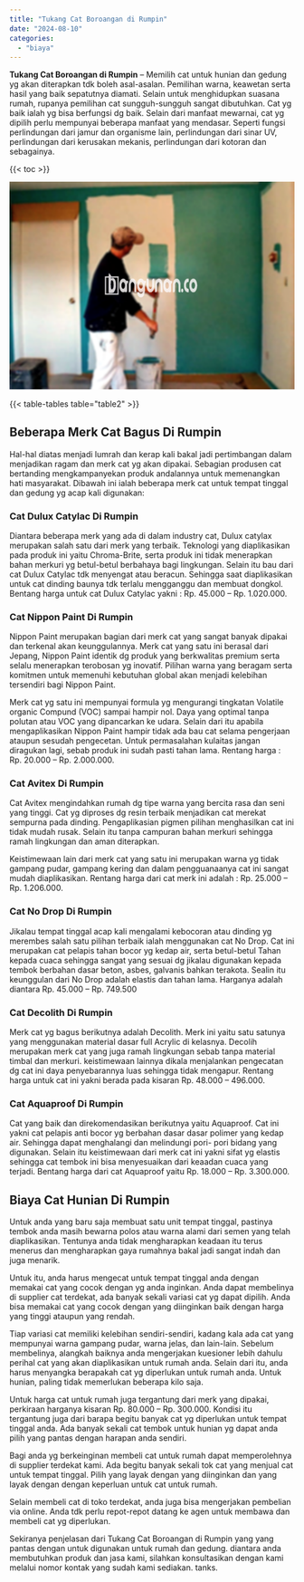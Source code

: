 ```yaml
---
title: "Tukang Cat Boroangan di Rumpin"
date: "2024-08-10"
categories: 
  - "biaya"
---
```


**Tukang Cat Boroangan di Rumpin** – Memilih cat untuk hunian dan gedung yg akan diterapkan tdk boleh asal-asalan. Pemilihan warna, keawetan serta hasil yang baik sepatutnya diamati. Selain untuk menghidupkan suasana rumah, rupanya pemilihan cat sungguh-sungguh sangat dibutuhkan. Cat yg baik ialah yg bisa berfungsi dg baik. Selain dari manfaat mewarnai, cat yg dipilih perlu mempunyai beberapa manfaat yang mendasar. Seperti fungsi perlindungan dari jamur dan organisme lain, perlindungan dari sinar UV, perlindungan dari kerusakan mekanis, perlindungan dari kotoran dan sebagainya.

{{< toc >}}

![Tukang Cat Boroangan di Rumpin](/images/jasa-cat-murah22.png)

{{< table-tables table="table2" >}}

## Beberapa Merk Cat Bagus Di Rumpin

Hal-hal diatas menjadi lumrah dan kerap kali bakal jadi pertimbangan dalam menjadikan ragam dan merk cat yg akan dipakai. Sebagian produsen cat bertanding mengkampanyekan produk andalannya untuk memenangkan hati masyarakat. Dibawah ini ialah beberapa merk cat untuk tempat tinggal dan gedung yg acap kali digunakan:

### Cat Dulux Catylac Di Rumpin

Diantara beberapa merk yang ada di dalam industry cat, Dulux catylax merupakan salah satu dari merk yang terbaik. Teknologi yang diaplikasikan pada produk ini yaitu Chroma-Brite, serta produk ini tidak menerapkan bahan merkuri yg betul-betul berbahaya bagi lingkungan. Selain itu bau dari cat Dulux Catylac tdk menyengat atau beracun. Sehingga saat diaplikasikan untuk cat dinding baunya tdk terlalu mengganggu dan membuat dongkol. Bentang harga untuk cat Dulux Catylac yakni : Rp. 45.000 – Rp. 1.020.000.

### Cat Nippon Paint Di Rumpin

Nippon Paint merupakan bagian dari merk cat yang sangat banyak dipakai dan terkenal akan keunggulannya. Merk cat yang satu ini berasal dari Jepang, Nippon Paint identik dg produk yang berkwalitas premium serta selalu menerapkan terobosan yg inovatif. Pilihan warna yang beragam serta komitmen untuk memenuhi kebutuhan global akan menjadi kelebihan tersendiri bagi Nippon Paint.

Merk cat yg satu ini mempunyai formula yg mengurangi tingkatan Volatile organic Compund (VOC) sampai hampir nol. Daya yang optimal tanpa polutan atau VOC yang dipancarkan ke udara. Selain dari itu apabila mengaplikasikan Nippon Paint hampir tidak ada bau cat selama pengerjaan ataupun sesudah pengecetan. Untuk permasalahan kulaitas jangan diragukan lagi, sebab produk ini sudah pasti tahan lama. Rentang harga : Rp. 20.000 – Rp. 2.000.000.

### Cat Avitex Di Rumpin

Cat Avitex mengindahkan rumah dg tipe warna yang bercita rasa dan seni yang tinggi. Cat yg diproses dg resin terbaik menjadikan cat merekat sempurna pada dinding. Pengaplikasian pigmen pilihan menghasilkan cat ini tidak mudah rusak. Selain itu tanpa campuran bahan merkuri sehingga ramah lingkungan dan aman diterapkan.

Keistimewaan lain dari merk cat yang satu ini merupakan warna yg tidak gampang pudar, gampang kering dan dalam pengguanaanya cat ini sangat mudah diaplikasikan. Rentang harga dari cat merk ini adalah : Rp. 25.000 – Rp. 1.206.000.

### Cat No Drop Di Rumpin

Jikalau tempat tinggal acap kali mengalami kebocoran atau dinding yg merembes salah satu pilihan terbaik ialah menggunakan cat No Drop. Cat ini merupakan cat pelapis tahan bocor yg kedap air, serta betul-betul Tahan kepada cuaca sehingga sangat yang sesuai dg jikalau digunakan kepada tembok berbahan dasar beton, asbes, galvanis bahkan terakota. Sealin itu keunggulan dari No Drop adalah elastis dan tahan lama. Harganya adalah diantara Rp. 45.000 – Rp. 749.500

### Cat Decolith Di Rumpin

Merk cat yg bagus berikutnya adalah Decolith. Merk ini yaitu satu satunya yang menggunakan material dasar full Acrylic di kelasnya. Decolih merupakan merk cat yang juga ramah lingkungan sebab tanpa material timbal dan merkuri. keistimewaan lainnya dikala menjalankan pengecatan dg cat ini daya penyebarannya luas sehingga tidak mengapur. Rentang harga untuk cat ini yakni berada pada kisaran Rp. 48.000 – 496.000.

### Cat Aquaproof Di Rumpin

Cat yang baik dan direkomendasikan berikutnya yaitu Aquaproof. Cat ini yakni cat pelapis anti bocor yg berbahan dasar dasar polimer yang kedap air. Sehingga dapat menghalangi dan melindungi pori- pori bidang yang digunakan. Selain itu keistimewaan dari merk cat ini yakni sifat yg elastis sehingga cat tembok ini bisa menyesuaikan dari keaadan cuaca yang terjadi. Bentang harga dari cat Aquaproof yaitu Rp. 18.000 – Rp. 3.300.000.

## Biaya Cat Hunian Di Rumpin

Untuk anda yang baru saja membuat satu unit tempat tinggal, pastinya tembok anda masih bewarna polos atau warna alami dari semen yang telah diaplikasikan. Tentunya anda tidak mengharapkan keadaan itu terus menerus dan mengharapkan gaya rumahnya bakal jadi sangat indah dan juga menarik.

Untuk itu, anda harus mengecat untuk tempat tinggal anda dengan memakai cat yang cocok dengan yg anda inginkan. Anda dapat membelinya di supplier cat terdekat, ada banyak sekali variasi cat yg dapat dipilih. Anda bisa memakai cat yang cocok dengan yang diinginkan baik dengan harga yang tinggi ataupun yang rendah.

Tiap variasi cat memiliki kelebihan sendiri-sendiri, kadang kala ada cat yang mempunyai warna gampang pudar, warna jelas, dan lain-lain. Sebelum membelinya, alangkah baiknya anda mengerjakan kuesioner lebih dahulu perihal cat yang akan diaplikasikan untuk rumah anda. Selain dari itu, anda harus menyangka berapakah cat yg diperlukan untuk rumah anda. Untuk hunian, paling tidak memerlukan beberapa kilo saja.

Untuk harga cat untuk rumah juga tergantung dari merk yang dipakai, perkiraan harganya kisaran Rp. 80.000 – Rp. 300.000. Kondisi itu tergantung juga dari barapa begitu banyak cat yg diperlukan untuk tempat tinggal anda. Ada banyak sekali cat tembok untuk hunian yg dapat anda pilih yang pantas dengan harapan anda sendiri.

Bagi anda yg berkeinginan membeli cat untuk rumah dapat memperolehnya di supplier terdekat kami. Ada begitu banyak sekali tok cat yang menjual cat untuk tempat tinggal. Pilih yang layak dengan yang diinginkan dan yang layak dengan dengan keperluan untuk cat untuk rumah.

Selain membeli cat di toko terdekat, anda juga bisa mengerjakan pembelian via online. Anda tdk perlu repot-repot datang ke agen untuk membawa dan membeli cat yg diperlukan.

Sekiranya penjelasan dari Tukang Cat Boroangan di Rumpin yang yang pantas dengan untuk digunakan untuk rumah dan gedung. diantara anda membutuhkan produk dan jasa kami, silahkan konsultasikan dengan kami melalui nomor kontak yang sudah kami sediakan. tanks.
